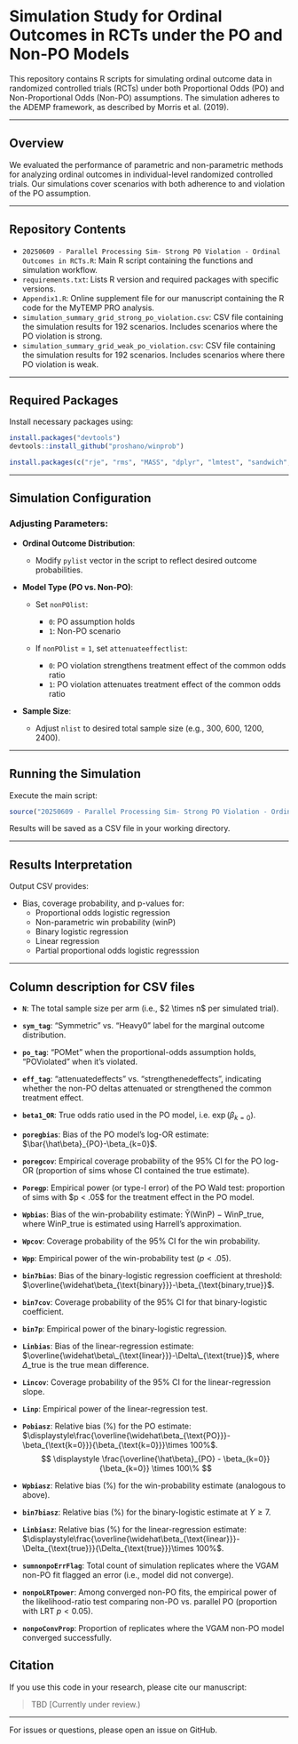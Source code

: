 # Simulation Study for Ordinal Outcomes in RCTs under the PO and Non-PO Models

This repository contains R scripts for simulating ordinal outcome data in randomized controlled trials (RCTs) under both Proportional Odds (PO) and Non-Proportional Odds (Non-PO) assumptions. The simulation adheres to the ADEMP framework, as described by Morris et al. (2019).

---

## Overview

We evaluated the performance of parametric and non-parametric methods for analyzing ordinal outcomes in individual-level randomized controlled trials. Our simulations cover scenarios with both adherence to and violation of the PO assumption.

---

## Repository Contents

- `20250609 - Parallel Processing Sim- Strong PO Violation - Ordinal Outcomes in RCTs.R`: Main R script containing the functions and simulation workflow.
- `requirements.txt`: Lists R version and required packages with specific versions.
- `Appendix1.R`: Online supplement file for our manuscript containing the R code for the MyTEMP PRO analysis.
- `simulation_summary_grid_strong_po_violation.csv`: CSV file containing the simulation results for 192 scenarios. Includes scenarios where the PO violation is strong.
- `simulation_summary_grid_weak_po_violation.csv`: CSV file containing the simulation results for 192 scenarios. Includes scenarios where there PO violation is weak.

---

## Required Packages

Install necessary packages using:

```R
install.packages("devtools")
devtools::install_github("proshano/winprob")

install.packages(c("rje", "rms", "MASS", "dplyr", "lmtest", "sandwich", "VGAM", "beepr", "future", "future.apply", "progressr"))
```

---

## Simulation Configuration

### Adjusting Parameters:

- **Ordinal Outcome Distribution**:
  - Modify `pylist` vector in the script to reflect desired outcome probabilities.

- **Model Type (PO vs. Non-PO)**:
  - Set `nonPOlist`:
    - `0`: PO assumption holds
    - `1`: Non-PO scenario

  - If `nonPOlist` = `1`, set `attenuateeffectlist`:
    - `0`: PO violation strengthens treatment effect of the common odds ratio
    - `1`: PO violation attenuates treatment effect of the common odds ratio

- **Sample Size**:
  - Adjust `nlist` to desired total sample size (e.g., 300, 600, 1200, 2400).

---

## Running the Simulation

Execute the main script:

```R
source("20250609 - Parallel Processing Sim- Strong PO Violation - Ordinal Outcomes in RCTs.R")
```

Results will be saved as a CSV file in your working directory.

---

## Results Interpretation

Output CSV provides:
- Bias, coverage probability, and p-values for:
  - Proportional odds logistic regression
  - Non-parametric win probability (winP)
  - Binary logistic regression
  - Linear regression
  - Partial proportional odds logistic regresssion

---

## Column description for CSV files
* **`N`**: The total sample size per arm (i.e., \$2 \times n\$ per simulated trial).
* **`sym_tag`**: “Symmetric” vs. “Heavy0” label for the marginal outcome distribution.
* **`po_tag`**: “POMet” when the proportional-odds assumption holds, “POViolated” when it’s violated.
* **`eff_tag`**: “attenuatedeffects” vs. “strengthenedeffects”, indicating whether the non-PO deltas attenuated or strengthened the common treatment effect.
* **`beta1_OR`**: True odds ratio used in the PO model, i.e. $\exp(\beta_{k=0})$.
* **`poregbias`**: Bias of the PO model’s log-OR estimate: $\bar{\hat\beta}_{PO}-\beta_{k=0}$.
* **`poregcov`**: Empirical coverage probability of the 95% CI for the PO log-OR (proportion of sims whose CI contained the true estimate).
* **`Poregp`**: Empirical power (or type-I error) of the PO Wald test: proportion of sims with \$p < .05\$ for the treatment effect in the PO model.
* **`Wpbias`**: Bias of the win-probability estimate: Ȳ(WinP) − WinP_true,  
  where WinP_true is estimated using Harrell’s approximation.
* **`Wpcov`**: Coverage probability of the 95% CI for the win probability.
* **`Wpp`**: Empirical power of the win-probability test ($p < .05$).
* **`bin7bias`**: Bias of the binary-logistic regression coefficient at threshold: $\overline{\widehat\beta_{\text{binary}}}-\beta_{\text{binary,true}}$.
* **`bin7cov`**: Coverage probability of the 95% CI for that binary-logistic coefficient.
* **`bin7p`**: Empirical power of the binary-logistic regression.
* **`Linbias`**: Bias of the linear-regression estimate: $\overline{\widehat\beta\_{\text{linear}}}-\Delta\_{\text{true}}$, where $\Delta\_{\text{true}}$ is the true mean difference.
* **`Lincov`**: Coverage probability of the 95% CI for the linear-regression slope.
* **`Linp`**: Empirical power of the linear-regression test.
* **`Pobiasz`**: Relative bias (\%) for the PO estimate: $\displaystyle\frac{\overline{\widehat\beta_{\text{PO}}}-\beta_{\text{k=0}}}{\beta_{\text{k=0}}}\times 100%$.
$$
\displaystyle
\frac{\overline{\hat\beta}_{PO} - \beta_{k=0}}{\beta_{k=0}} \times 100\%
$$

* **`Wpbiasz`**: Relative bias (%) for the win-probability estimate (analogous to above).
* **`bin7biasz`**: Relative bias (%) for the binary-logistic estimate at $Y\ge7$.
* **`Linbiasz`**: Relative bias (%) for the linear-regression estimate: $\displaystyle\frac{\overline{\widehat\beta_{\text{linear}}}-\Delta_{\text{true}}}{\Delta_{\text{true}}}\times 100%$.
* **`sumnonpoErrFlag`**: Total count of simulation replicates where the VGAM non-PO fit flagged an error (i.e., model did not converge).
* **`nonpoLRTpower`**: Among converged non-PO fits, the empirical power of the likelihood-ratio test comparing non-PO vs. parallel PO (proportion with LRT $p < 0.05$).
* **`nonpoConvProp`**: Proportion of replicates where the VGAM non-PO model converged successfully.

## Citation

If you use this code in your research, please cite our manuscript:

> TBD [Currently under review.)

---

For issues or questions, please open an issue on GitHub.

